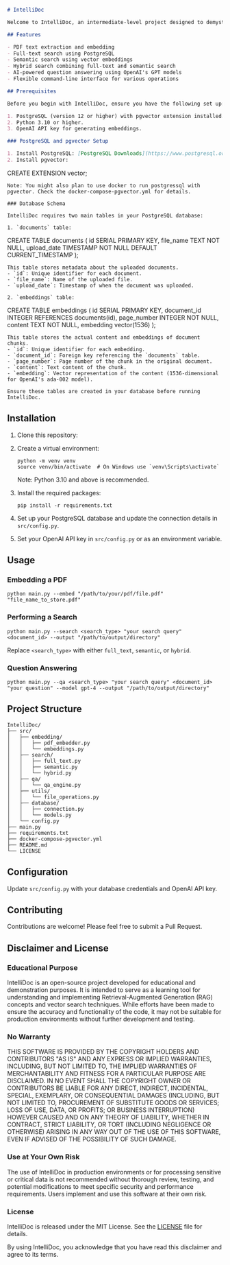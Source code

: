 ```markdown
# IntelliDoc

Welcome to IntelliDoc, an intermediate-level project designed to demystify Retrieval-Augmented Generation (RAG) and vector search techniques. This project serves as a hands-on introduction to building a document processing and querying system, combining full-text, semantic, and hybrid search capabilities with AI-powered question answering. By leveraging PostgreSQL with pgvector for efficient vector storage and similarity search, IntelliDoc offers a practical, scalable approach to implementing RAG concepts. Whether you're a developer looking to understand RAG, a data scientist exploring vector databases, or an AI enthusiast eager to build your first intelligent document system, IntelliDoc provides a solid foundation. It's more than just a demo—it's a learning journey that bridges the gap between theoretical knowledge and practical implementation, setting you on the path to creating sophisticated AI-driven document analysis tools.

## Features

- PDF text extraction and embedding
- Full-text search using PostgreSQL
- Semantic search using vector embeddings
- Hybrid search combining full-text and semantic search
- AI-powered question answering using OpenAI's GPT models
- Flexible command-line interface for various operations

## Prerequisites

Before you begin with IntelliDoc, ensure you have the following set up:

1. PostgreSQL (version 12 or higher) with pgvector extension installed.
2. Python 3.10 or higher.
3. OpenAI API key for generating embeddings.

### PostgreSQL and pgvector Setup

1. Install PostgreSQL: [PostgreSQL Downloads](https://www.postgresql.org/download/)
2. Install pgvector:
   ```
   CREATE EXTENSION vector;
   ```
Note: You might also plan to use docker to run postgressql with pgvector. Check the docker-compose-pgvector.yml for details.

### Database Schema

IntelliDoc requires two main tables in your PostgreSQL database:

1. `documents` table:
   ```
   CREATE TABLE documents (
       id SERIAL PRIMARY KEY,
       file_name TEXT NOT NULL,
       upload_date TIMESTAMP NOT NULL DEFAULT CURRENT_TIMESTAMP
   );
   ```
   This table stores metadata about the uploaded documents.
   - `id`: Unique identifier for each document.
   - `file_name`: Name of the uploaded file.
   - `upload_date`: Timestamp of when the document was uploaded.

2. `embeddings` table:
   ```
   CREATE TABLE embeddings (
       id SERIAL PRIMARY KEY,
       document_id INTEGER REFERENCES documents(id),
       page_number INTEGER NOT NULL,
       content TEXT NOT NULL,
       embedding vector(1536)
   );
   ```
   This table stores the actual content and embeddings of document chunks.
   - `id`: Unique identifier for each embedding.
   - `document_id`: Foreign key referencing the `documents` table.
   - `page_number`: Page number of the chunk in the original document.
   - `content`: Text content of the chunk.
   - `embedding`: Vector representation of the content (1536-dimensional for OpenAI's ada-002 model).

Ensure these tables are created in your database before running IntelliDoc.
```

## Installation

1. Clone this repository:

2. Create a virtual environment:
   ```
   python -m venv venv
   source venv/bin/activate  # On Windows use `venv\Scripts\activate`
   ```
   Note: Python 3.10 and above is recommended.

3. Install the required packages:
   ```
   pip install -r requirements.txt
   ```

4. Set up your PostgreSQL database and update the connection details in `src/config.py`.

5. Set your OpenAI API key in `src/config.py` or as an environment variable.

## Usage

### Embedding a PDF

```
python main.py --embed "/path/to/your/pdf/file.pdf" "file_name_to_store.pdf"
```

### Performing a Search

```
python main.py --search <search_type> "your search query" <document_id> --output "/path/to/output/directory"
```
Replace `<search_type>` with either `full_text`, `semantic`, or `hybrid`.

### Question Answering

```
python main.py --qa <search_type> "your search query" <document_id> "your question" --model gpt-4 --output "/path/to/output/directory"
```

## Project Structure

```
IntelliDoc/
├── src/
│   ├── embedding/
│   │   ├── pdf_embedder.py
│   │   └── embeddings.py
│   ├── search/
│   │   ├── full_text.py
│   │   ├── semantic.py
│   │   └── hybrid.py
│   ├── qa/
│   │   └── qa_engine.py
│   ├── utils/
│   │   └── file_operations.py
│   ├── database/
│   │   ├── connection.py
│   │   └── models.py
│   └── config.py
├── main.py
├── requirements.txt
├── docker-compose-pgvector.yml
├── README.md
└── LICENSE
```

## Configuration

Update `src/config.py` with your database credentials and OpenAI API key.

## Contributing

Contributions are welcome! Please feel free to submit a Pull Request.

## Disclaimer and License

### Educational Purpose

IntelliDoc is an open-source project developed for educational and demonstration purposes. It is intended to serve as a learning tool for understanding and implementing Retrieval-Augmented Generation (RAG) concepts and vector search techniques. While efforts have been made to ensure the accuracy and functionality of the code, it may not be suitable for production environments without further development and testing.

### No Warranty

THIS SOFTWARE IS PROVIDED BY THE COPYRIGHT HOLDERS AND CONTRIBUTORS "AS IS" AND ANY EXPRESS OR IMPLIED WARRANTIES, INCLUDING, BUT NOT LIMITED TO, THE IMPLIED WARRANTIES OF MERCHANTABILITY AND FITNESS FOR A PARTICULAR PURPOSE ARE DISCLAIMED. IN NO EVENT SHALL THE COPYRIGHT OWNER OR CONTRIBUTORS BE LIABLE FOR ANY DIRECT, INDIRECT, INCIDENTAL, SPECIAL, EXEMPLARY, OR CONSEQUENTIAL DAMAGES (INCLUDING, BUT NOT LIMITED TO, PROCUREMENT OF SUBSTITUTE GOODS OR SERVICES; LOSS OF USE, DATA, OR PROFITS; OR BUSINESS INTERRUPTION) HOWEVER CAUSED AND ON ANY THEORY OF LIABILITY, WHETHER IN CONTRACT, STRICT LIABILITY, OR TORT (INCLUDING NEGLIGENCE OR OTHERWISE) ARISING IN ANY WAY OUT OF THE USE OF THIS SOFTWARE, EVEN IF ADVISED OF THE POSSIBILITY OF SUCH DAMAGE.

### Use at Your Own Risk

The use of IntelliDoc in production environments or for processing sensitive or critical data is not recommended without thorough review, testing, and potential modifications to meet specific security and performance requirements. Users implement and use this software at their own risk.

### License

IntelliDoc is released under the MIT License. See the [LICENSE](LICENSE) file for details.

By using IntelliDoc, you acknowledge that you have read this disclaimer and agree to its terms.
